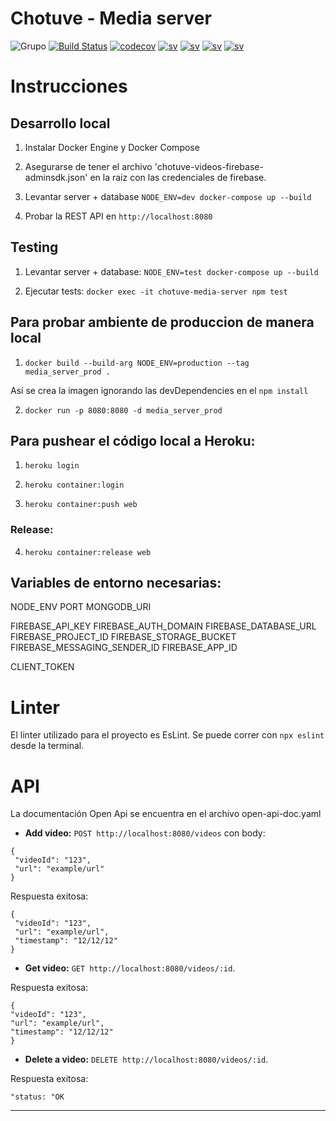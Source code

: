 # Chotuve - Media server
![Grupo](https://img.shields.io/badge/grupo-11-blue) [![Build Status](https://travis-ci.com/sebalogue/chotuve-mediaserver.svg?token=pxhQ2W5miJyHZq81NsPq&branch=master)](https://travis-ci.com/github/sebalogue/chotuve-mediaserver)
[![codecov](https://codecov.io/gh/sebalogue/chotuve-mediaserver/branch/master/graph/badge.svg?token=4ZD8NUHT3C)](https://codecov.io/gh/sebalogue/chotuve-mediaserver)
[![sv](https://img.shields.io/badge/view-media%20sv-important)](https://github.com/sebalogue/chotuve-mediaserver)
[![sv](https://img.shields.io/badge/view-auth%20sv-important)](https://github.com/santiagomariani/chotube-auth-server)
[![sv](https://img.shields.io/badge/view-app%20sv-important)](https://github.com/Franco-Giordano/chotuve-appserver)
[![sv](https://img.shields.io/badge/view-android-important)](https://github.com/javier2409/Chotuve-Android)


# Instrucciones

## Desarrollo local

1. Instalar Docker Engine y Docker Compose

2. Asegurarse de tener el archivo 'chotuve-videos-firebase-adminsdk.json' en la raiz con las credenciales de firebase.

3. Levantar server + database `NODE_ENV=dev docker-compose up --build`

4. Probar la REST API en `http://localhost:8080`

## Testing

1. Levantar server + database: `NODE_ENV=test docker-compose up --build`

2. Ejecutar tests: `docker exec -it chotuve-media-server npm test`

## Para probar ambiente de produccion de manera local

1. `docker build --build-arg NODE_ENV=production --tag media_server_prod .`

Así se crea la imagen ignorando las devDependencies en el `npm install`

2. `docker run -p 8080:8080 -d media_server_prod`

## Para pushear el código local a Heroku:

1. `heroku login`

2. `heroku container:login`

3. `heroku container:push web`

### Release:
4. `heroku container:release web`

## Variables de entorno necesarias:
NODE_ENV
PORT
MONGODB_URI

FIREBASE_API_KEY
FIREBASE_AUTH_DOMAIN
FIREBASE_DATABASE_URL
FIREBASE_PROJECT_ID
FIREBASE_STORAGE_BUCKET
FIREBASE_MESSAGING_SENDER_ID
FIREBASE_APP_ID

CLIENT_TOKEN

# Linter
El linter utilizado para el proyecto es EsLint.
Se puede correr con `npx eslint` desde la terminal.

# API
La documentación Open Api se encuentra en el archivo open-api-doc.yaml

 - **Add video:** `POST http://localhost:8080/videos` con body:
 ```
{
  "videoId": "123",
  "url": "example/url"
}
 ```

Respuesta exitosa:
 ```
{
  "videoId": "123",
  "url": "example/url",
  "timestamp": "12/12/12"
}
 ```

 - **Get video:** `GET http://localhost:8080/videos/:id`.


 Respuesta exitosa:
  ```
{
  "videoId": "123",
  "url": "example/url",
  "timestamp": "12/12/12"
}
 ```

 - **Delete a video:** `DELETE http://localhost:8080/videos/:id`.

 Respuesta exitosa:
```
"status: "OK
 ```
-----

